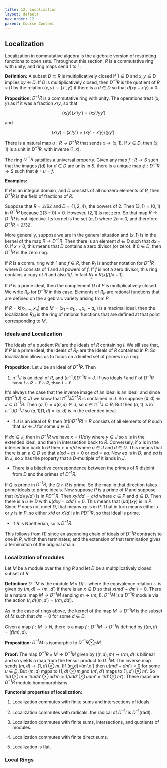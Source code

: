 ```yaml
---
title: 12. Localization
layout: default
nav_order: 12
parent: Course Content
---
```


## Localization

Localization in commutative algebra is the algebraic version of restricting functions to open sets. Throughout this section, $R$ is a commutative ring with unity,
and ring maps send $1$ to $1$.

**Definition:** A subset $D\subset R$ is multiplicatively closed if $1\in D$ and $x,y\in D$ implies $xy\in D$. If $D$ is multiplicatively closed,
then $D^{-1}R$ is the quotient of $R\times D$ by the relation $(x,y)\sim (x',y')$ if there is a $d\in D$ so that $d(xy-x'y)=0$.

**Proposition:** $D^{-1}R$ is a commutative ring with unity. The operations treat $(x,y)$ as if it was a fraction $x/y$, so that

$$
(x/y)(x'/y')=(xx'/yy')
$$

and

$$
(x/y)+(x'/y')=(xy'+x'y)/(yy').
$$

There is a natural map $u: R\to D^{-1}R$ that sends $x\to (x,1)$. If $x\in D$, then $(x,1)$ is a unit in $D^{-1}R$, with inverse $(1,x)$.

The ring $D^{-1}R$ satsifies a universal property. Given any map $f:R\to S$ such that the images $f(d)$ for $d\in D$ are units in $S$,
there is a unique map $\phi:D^{-1}R\to S$ such that $\phi\circ u=f$.

**Examples:**

If $R$ is an integral domain, and $D$ consists of all nonzero elements of $R$, then $D^{-1}R$ is the field of fractions of $R$.

Suppose that $R=\mathbb{Z}/6\mathbb{Z}$ and $D=\{1,2,4\}$, the powers of $2$. Then $(3,1)=(0,1)$ in $D^{-1}R$ because $2(3-0)=0$.
However, $(2,1)$ is not zero. So that map $R\to D^{-1}R$ is not injective. Its kernel is the set $(a,1)$ where $2a=0$, and
therefore $D^{-1}R=\mathbb{Z}/3\mathbb{Z}$.

More generally, suppose we are in the general situation and $(x,1)$ is in the kernel of the map $R\to D^{-1}R$. Then there
is an element $d\in D$ such that $dx=0$. If $x\not=0$, this means that $D$ contains a zero divisor (or zero). If $0\in D$,
then $D^{-1}R$ is the zero ring.

If $R$ is a comm. ring with $1$ and $f\in R$, then $R_{f}$ is another notation for $D^{-1}R$ where $D$ consists of $1$ and all powers of $f$.
If $f$ is not a zero divisor, this ring contains a copy of $R$ and also $1/f$. In fact $R_{f}=R[x]/(fx-1)$.

If $P$ is a prime ideal, then the complement $D$ of $P$ is multiplicatively closed. We write $R_{P}$ for $D^{-1}R$ in this case. Elements of $R_{P}$
are rational functions that are defined on the algebraic variety arising from $P$

If $R=k[x_1,\ldots, x_n]$ and $M=(x_1-a_1,\ldots, x_n-a_n)$ is a maximal ideal, then the localization $R_{M}$ is the ring of rational functions
that are defined at that point corresponding to $M$.

### Ideals and Localization

The ideals of a quotient $R/I$ are the ideals of $R$ containing $I$. We sill see that, if $P$ is a prime ideal, the ideals of $R_{P}$ are the ideals
of $R$ contained in $P$. So localization allows us to focus on a limited set of primes in a ring.

**Proposition:** Let $J$ be an ideal of $D^{-1}R$. Then

1. $\pi^{-1}J$ is an ideal of $R$, and $(\pi^{-1}J)D^{-1}R=J$. If two ideals $I$ and $I'$ of $D^{-1}R$ have $I\cap R = I'\cap R$, then $I=I'$.

It's always the case that the inverse image of an ideal is an ideal; and since $\pi(\pi^{-1}(J)\subset J)$ we know that $\pi^{-1}JD^{-1}R$ is contained in $J$.
So suppose $(a,d)\in J\subset D^{-1}R$. Then $(a,1)=d(a,d)\in J$, so $a\in \pi^{-1}J\subset R$. But then $(a,1)$ is in $\pi^{-1}JD^{-1}J$ so $(a,1)(1,d)=(a,d)$ is
in the extended ideal.

- If $J$ is an ideal of $R$, then $(\pi(I)D^{-1}R)\cap R$ consists of all elements of $R$ such that $dx\in J$ for some $d\in D$.

If $dx\in J$, then in $D^{-1}R$ we have $x=(1/d)y$ where $y\in J$ so $x$ is in the extended ideal, and then in intersection back to $R$. Conversely, if
$x$ is in the intersection back to $R$ then $x=a/d$ where $a\in J$ and $d\in D$. This means that there is an $e\in D$ so that $e(xd-a)=0$ or $exd=ea$. Now
$ed$ is in $D$, and $ea$ is in $J$, so $x$ has the property that a $D$-multiple of it lands in $J$.

- There is a bijective correspondence between the primes of $R$ disjoint from $D$ and the primes of $D^{-1}R$.

If $Q$ is prime in $D^{-1}R$, the $Q\cap R$ is prime. So the map in that direction takes prime ideals to prime ideals. Now suppose $P$ is a prime of $R$
and suppose that $(x/d)(y/d')$ is in $PD^{-1}R$. Then $xy/dd'=c/d$ where $c\in P$ and $d\in D$. Then there is a $u\in D$ with $u(dxy-cdd')=0$. This means
that $(ud)(xy)$ is in $P$. Since $P$ does not meet $D$, that means $xy$ is in $P$. That in turn means either $x$ or $y$ is in $P$, so either $x/d$ or $x'/d'$ is in $PD^{-1}R$,
so that ideal is prime.

- If $R$ is Noetherian, so is $D^{-1}R$.

This follows from (1) since an ascending chain of ideals of $D^{-1}R$ contracts to one in $R$, which then terminates; and the extension of that termination
gives a termination of the original chain.

### Localization of modules

Let $M$ be a module over the ring $R$ and let $D$ be a multiplicatively closed subset of $R$.

**Definition:** $D^{-1}M$ is the module $M\times D/\sim$ where the equivalence relation $\sim$ is given by $(m,d)\sim (m',d')$ if there is an $x\in D$ so that
$x(md'-dm')=0$. There is a natural map $M\to D^{-1}M$ sending $m\to (m,1)$. $D^{-1}M$ is a $D^{-1}R$ module via the action $(r,d)(m,d')=(rm,dd')$.

As in the case of rings above, the kernel of the map $M\to D^{-1}M$ is the subset of $M$ such that $dm=0$ for some $d\in D$.

Given a map $f:M\to N$, there is a map $f:D^{-1}M\to D^{-1}N$ defined by $f(m,d)=(f(m),d)$.

**Proposition:** $D^{-1}M$ is isomorphic to $D^{-1}R\otimes_{R}M$.

**Proof:** The map $D^{-1}R\times M \to D^{-1}M$ given by $((r,d),m)\mapsto (rm,d)$ is bilinear and so yields a map from the tensor product to $D^{-1}M$.
The inverse map sends $(m,d)\to (1,d)\otimes m$. (If (m,d)=(m',d') then $u(md'-dm')=0$ for some $u\in D$. But $(m,d)$ maps to $(1,d)\otimes m$ and $(m',d')$ maps to
$(1,d')\otimes m'$. So $1/d\otimes m = 1/udd'\otimes ud'm=1/udd'\otimes udm' = 1/d'\otimes m'$). These maps are $D^{-1}R$ module homomorphisms.

**Functorial properties of localization:**

1.  Localization commutes with finite sums and intersections of ideals.

2.  Localization commutes with radicals: the radical of $D^{-1}I$ is $D^{-1}(\mathrm{rad} I)$.

3.  Localization commutes with finite sums, intersections, and quotients of modules.

4.  Localization commutes with finite direct sums.

5.  Localization is flat.

### Local Rings
